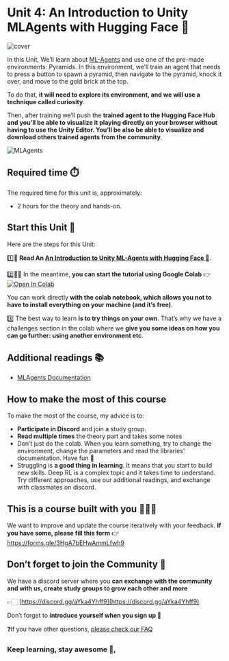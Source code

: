 # Unit 4: An Introduction to Unity MLAgents with Hugging Face 🤗
![cover](https://miro.medium.com/max/1400/1*8DV9EFl-vdijvcTHilHuEw.png)

In this Unit, We’ll learn about [ML-Agents](https://huggingface.co/docs/hub/ml-agents) and use one of the pre-made environments: Pyramids. In this environment, we’ll train an agent that needs to press a button to spawn a pyramid, then navigate to the pyramid, knock it over, and move to the gold brick at the top.

To do that, **it will need to explore its environment, and we will use a technique called curiosity**.

Then, after training we’ll push the **trained agent to the Hugging Face Hub and you’ll be able to visualize it playing directly on your browser without having to use the Unity Editor. You’ll be also be able to visualize and download others trained agents from the community**.

<img href="img/agents.gif" alt="MLAgents"/>

## Required time ⏱️
The required time for this unit is, approximately:
- 2 hours for the theory and hands-on.

## Start this Unit 🚀
Here are the steps for this Unit:

1️⃣📖 **Read An [An Introduction to Unity ML-Agents with Hugging Face 🤗](https://thomassimonini.medium.com/an-introduction-to-unity-ml-agents-with-hugging-face-efbac62c8c80)**.

2️⃣👩‍💻 In the meantime, **you can start the tutorial using Google Colab** 👉 [![Open In Colab](https://colab.research.google.com/assets/colab-badge.svg)](https://colab.research.google.com/github/huggingface/deep-rl-class/blob/main/unit4/unit4.ipynb)

You can work directly **with the colab notebook, which allows you not to have to install everything on your machine (and it’s free)**.

3️⃣ The best way to learn **is to try things on your own**. That’s why we have a challenges section in the colab where we **give you some ideas on how you can go further: using another environment etc**.

## Additional readings 📚
- [MLAgents Documentation](https://github.com/Unity-Technologies/ml-agents/blob/main/docs/Readme.md)

## How to make the most of this course

To make the most of the course, my advice is to:

- **Participate in Discord** and join a study group.
- **Read multiple times** the theory part and takes some notes
- Don’t just do the colab. When you learn something, try to change the environment, change the parameters and read the libraries' documentation. Have fun 🥳
- Struggling is **a good thing in learning**. It means that you start to build new skills. Deep RL is a complex topic and it takes time to understand. Try different approaches, use our additional readings, and exchange with classmates on discord.

## This is a course built with you 👷🏿‍♀️

We want to improve and update the course iteratively with your feedback. **If you have some, please fill this form** 👉 https://forms.gle/3HgA7bEHwAmmLfwh9

## Don’t forget to join the Community 📢

We have a discord server where you **can exchange with the community and with us, create study groups to grow each other and more** 

👉🏻 [https://discord.gg/aYka4Yhff9](https://discord.gg/aYka4Yhff9).

Don’t forget to **introduce yourself when you sign up 🤗**

❓If you have other questions, [please check our FAQ](https://github.com/huggingface/deep-rl-class#faq)

### Keep learning, stay awesome 🤗,
